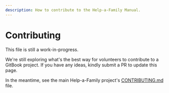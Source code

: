 ```yaml
---
description: How to contribute to the Help-a-Family Manual.
---
```


# Contributing

This file is still a work-in-progress.

We're still exploring what's the best way for volunteers to contribute to a GitBook project. If you have any ideas, kindly submit a PR to update this page.

In the meantime, see the main Help-a-Family project's [CONTRIBUTING.md](https://github.com/margaritahumanitarian/helpafamily/blob/main/CONTRIBUTING.md) file.

